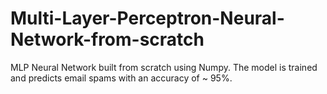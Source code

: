 # Multi-Layer-Perceptron-Neural-Network-from-scratch
MLP Neural Network built from scratch using Numpy. The model is trained and predicts email spams with an accuracy of ~ 95%. 
